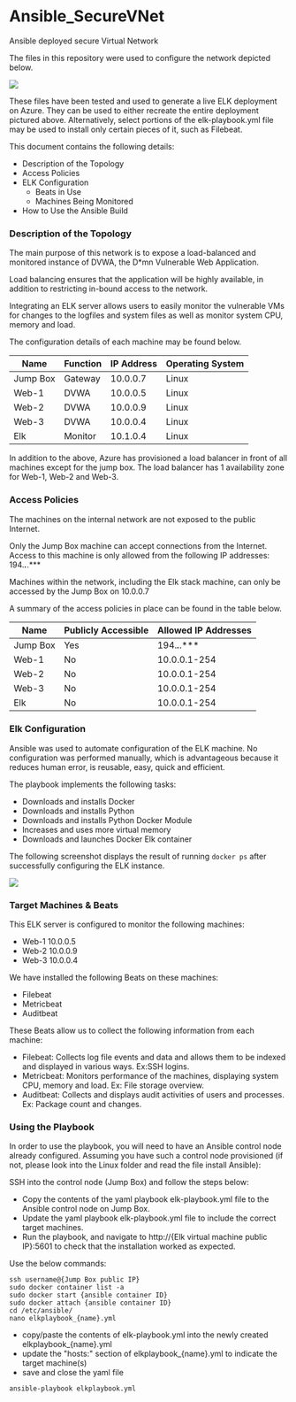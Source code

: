 # Ansible_SecureVNet
Ansible deployed secure Virtual Network

The files in this repository were used to configure the network depicted below.

<img src="https://github.com/OmarG13/Ansible_SecureVNet_with_ElkStack/blob/main/Diagrams/Elk%20integration%20into%20Secure%20VM%20Diagram.png?raw=true">

These files have been tested and used to generate a live ELK deployment on Azure. They can be used to either recreate the entire deployment pictured above. Alternatively, select portions of the elk-playbook.yml file may be used to install only certain pieces of it, such as Filebeat.

This document contains the following details:
- Description of the Topology
- Access Policies
- ELK Configuration
  - Beats in Use
  - Machines Being Monitored
- How to Use the Ansible Build


### Description of the Topology

The main purpose of this network is to expose a load-balanced and monitored instance of DVWA, the D*mn Vulnerable Web Application.

Load balancing ensures that the application will be highly available, in addition to restricting in-bound access to the network.

Integrating an ELK server allows users to easily monitor the vulnerable VMs for changes to the logfiles and system files as well as monitor system CPU, memory and load.

The configuration details of each machine may be found below.

| Name     | Function | IP Address | Operating System |
|----------|----------|------------|------------------|
| Jump Box | Gateway  | 10.0.0.7   | Linux            |
| Web-1    | DVWA     | 10.0.0.5   | Linux            |  
| Web-2    | DVWA     | 10.0.0.9   | Linux            |
| Web-3    | DVWA     | 10.0.0.4   | Linux            |
| Elk      | Monitor  | 10.1.0.4   | Linux            |

In addition to the above, Azure has provisioned a load balancer in front of all machines except for the jump box. The load balancer has 1 availability zone for Web-1, Web-2 and Web-3.

### Access Policies

The machines on the internal network are not exposed to the public Internet. 

Only the Jump Box machine can accept connections from the Internet. Access to this machine is only allowed from the following IP addresses: 194.***.***.***

Machines within the network, including the Elk stack machine, can only be accessed by the Jump Box on 10.0.0.7

A summary of the access policies in place can be found in the table below.

| Name     | Publicly Accessible | Allowed IP Addresses |
|----------|---------------------|----------------------|
| Jump Box | Yes                 | 194.***.***.***      |
| Web-1    | No                  | 10.0.0.1-254         |
| Web-2    | No                  | 10.0.0.1-254         |
| Web-3    | No                  | 10.0.0.1-254         |
| Elk      | No                  | 10.0.0.1-254         |

### Elk Configuration

Ansible was used to automate configuration of the ELK machine. No configuration was performed manually, which is advantageous because it reduces human error, is reusable, easy, quick and efficient. 

The playbook implements the following tasks:
- Downloads and installs Docker
- Downloads and installs Python
- Downloads and installs Python Docker Module
- Increases and uses more virtual memory
- Downloads and launches Docker Elk container

The following screenshot displays the result of running `docker ps` after successfully configuring the ELK instance.

<img src="https://github.com/OmarG13/Ansible_SecureVNet_with_ElkStack/blob/main/Diagrams/Elk%20Docker.PNG?raw=true">

### Target Machines & Beats
This ELK server is configured to monitor the following machines:
- Web-1 10.0.0.5
- Web-2 10.0.0.9
- Web-3 10.0.0.4

We have installed the following Beats on these machines:
- Filebeat
- Metricbeat
- Auditbeat

These Beats allow us to collect the following information from each machine:
- Filebeat: Collects log file events and data and allows them to be indexed and displayed in various ways. Ex:SSH logins.
- Metricbeat: Monitors performance of the machines, displaying system CPU, memory and load. Ex: File storage overview.
- Auditbeat: Collects and displays audit activities of users and processes. Ex: Package count and changes.

### Using the Playbook
In order to use the playbook, you will need to have an Ansible control node already configured. Assuming you have such a control node provisioned (if not, please look into the Linux folder and read the file install Ansible): 

SSH into the control node (Jump Box) and follow the steps below:
- Copy the contents of the yaml playbook elk-playbook.yml file to the Ansible control node on Jump Box.
- Update the yaml playbook elk-playbook.yml file to include the correct target machines.
- Run the playbook, and navigate to http://{Elk virtual machine public IP}:5601 to check that the installation worked as expected.

Use the below commands:
```
ssh username@{Jump Box public IP}
sudo docker container list -a
sudo docker start {ansible container ID}
sudo docker attach {ansible container ID}
cd /etc/ansible/
nano elkplaybook_{name}.yml
```
* copy/paste the contents of elk-playbook.yml into the newly created elkplaybook_{name}.yml
* update the "hosts:" section of elkplaybook_{name}.yml to indicate the target machine(s)
* save and close the yaml file
```
ansible-playbook elkplaybook.yml
```
